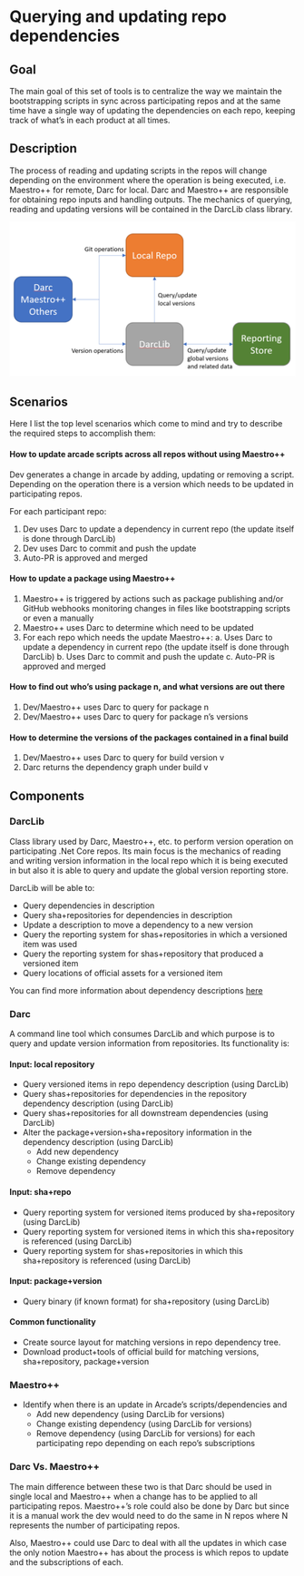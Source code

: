 # Querying and updating repo dependencies

## Goal

The main goal of this set of tools is to centralize the way we maintain the bootstrapping scripts in sync across participating repos and at the same time have a single way of updating the dependencies on each repo, keeping track of what’s in each product at all times. 

## Description

The process of reading and updating scripts in the repos will change depending on the environment where the operation is being executed, i.e. Maestro++ for remote, Darc for local. Darc and Maestro++ are responsible for obtaining repo inputs and handling outputs. The mechanics of querying, reading and updating versions will be contained in the DarcLib class library.

![Diagram](VersionQueryingAndUpdating.png)

## Scenarios

Here I list the top level scenarios which come to mind and try to describe the required steps to accomplish them:

#### How to update arcade scripts across all repos without using Maestro++

Dev generates a change in arcade by adding, updating or removing a script. Depending on the operation there is a version which needs to be updated in participating repos.

For each participant repo:

1.	Dev uses Darc to update a dependency in current repo (the update itself is done through DarcLib)
2.	Dev uses Darc to commit and push the update
3.	Auto-PR is approved and merged

#### How to update a package using Maestro++

1.	Maestro++ is triggered by actions such as package publishing and/or GitHub webhooks monitoring changes in files like bootstrapping scripts or even a manually
2.	Maestro++ uses Darc to determine which need to be updated
3.	For each repo which needs the update Maestro++:
a.	Uses Darc to update a dependency in current repo (the update itself is done through DarcLib)
b.	Uses Darc to commit and push the update
c.	Auto-PR is approved and merged

#### How to find out who’s using package n, and what versions are out there

1.	Dev/Maestro++ uses Darc to query for package n
2.	Dev/Maestro++ uses Darc to query for package n’s versions

#### How to determine the versions of the packages contained in a final build

1.	Dev/Maestro++ uses Darc to query for build version v
2.	Darc returns the dependency graph under build v

## Components

### DarcLib

Class library used by Darc, Maestro++, etc. to perform version operation on participating .Net Core repos. Its main focus is the mechanics of reading and writing version information in the local repo which it is being executed in but also it is able to query and update the global version reporting store.

DarcLib will be able to:

*  Query dependencies in description
*  Query sha+repositories for dependencies in description
*  Update a description to move a dependency to a new version
*  Query the reporting system for shas+repositories in which a versioned item was used
*  Query the reporting system for shas+repository that produced a versioned item
*  Query locations of official assets for a versioned item

You can find more information about dependency descriptions [here](DependencyDescriptionFormat.md)

### Darc

A command line tool which consumes DarcLib and which purpose is to query and update version information from repositories. Its functionality is:

#### Input: local repository 
*  Query versioned items in repo dependency description (using DarcLib)
*  Query shas+repositories for dependencies in the repository dependency description (using DarcLib)
*  Query shas+repositories for all downstream dependencies (using DarcLib)
*  Alter the package+version+sha+repository information in the dependency description (using DarcLib)
    *  Add new dependency 
    *  Change existing dependency 
    *  Remove dependency

#### Input: sha+repo              
*  Query reporting system for versioned items produced by sha+repository (using DarcLib) 
*  Query reporting system for versioned items in which this sha+repository is referenced (using DarcLib) 
*  Query reporting system for shas+repositories in which this sha+repository is referenced (using DarcLib) 

#### Input: package+version
*  Query binary (if known format) for sha+repository (using DarcLib)

#### Common functionality
*  Create source layout for matching versions in repo dependency tree.
*  Download product+tools of official build for matching versions, sha+repository, package+version

### Maestro++
*  Identify when there is an update in Arcade’s scripts/dependencies and
    *  Add new dependency (using DarcLib for versions)
    *  Change existing dependency (using DarcLib for versions)
    *  Remove dependency (using DarcLib for versions)
for each participating repo depending on each repo’s subscriptions

### Darc Vs. Maestro++

The main difference between these two is that Darc should be used in single local and Maestro++ when a change has to be applied to all participating repos. Maestro++’s role could also be done by Darc but since it is a manual work the dev would need to do the same in N repos where N represents the number of participating repos. 

Also, Maestro++ could use Darc to deal with all the updates in which case the only notion Maestro++ has about the process is which repos to update and the subscriptions of each.

